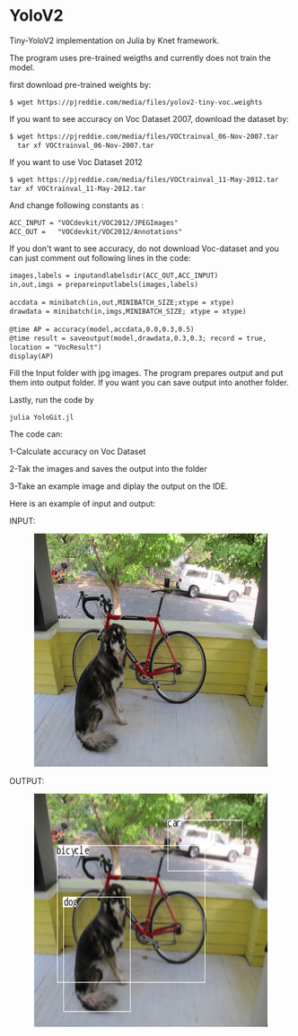 # YoloV2
Tiny-YoloV2 implementation on Julia by Knet framework.

The program uses pre-trained weigths and currently does not train the model.

first download pre-trained weights by:
```
$ wget https://pjreddie.com/media/files/yolov2-tiny-voc.weights
```
If you want to see accuracy on Voc Dataset 2007, download the dataset by:
```
$ wget https://pjreddie.com/media/files/VOCtrainval_06-Nov-2007.tar
  tar xf VOCtrainval_06-Nov-2007.tar
```
If you want to use Voc Dataset 2012
```
$ wget https://pjreddie.com/media/files/VOCtrainval_11-May-2012.tar
tar xf VOCtrainval_11-May-2012.tar
```
And change following constants as :
```
ACC_INPUT = "VOCdevkit/VOC2012/JPEGImages"
ACC_OUT =   "VOCdevkit/VOC2012/Annotations"
```

If you don't want to see accuracy, do not download Voc-dataset and you can just comment out following lines in the code:
```
images,labels = inputandlabelsdir(ACC_OUT,ACC_INPUT)
in,out,imgs = prepareinputlabels(images,labels)

accdata = minibatch(in,out,MINIBATCH_SIZE;xtype = xtype)
drawdata = minibatch(in,imgs,MINIBATCH_SIZE; xtype = xtype)

@time AP = accuracy(model,accdata,0.0,0.3,0.5)
@time result = saveoutput(model,drawdata,0.3,0.3; record = true, location = "VocResult")
display(AP)
```
Fill the Input folder with jpg images. The program prepares output and put them into output folder. If you want you can save output into another folder.

Lastly, run the code by
```
julia YoloGit.jl
```

The code can:

1-Calculate accuracy on Voc Dataset

2-Tak the images and saves the output into the folder

3-Take an example image and diplay the output on the IDE.

Here is an example of input and output:

INPUT:
<p align="center">
  <img src="dog.jpg" width="416" height="416">
</p> 

OUTPUT:
<p align="center">
  <img src="dogout.png" width="416" height="416">
</p> 

